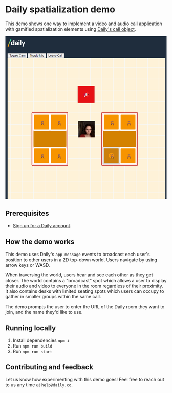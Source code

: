 # Daily spatialization demo

This demo shows one way to implement a video and audio call application with gamified spatialization elements using [Daily's call object](https://docs.daily.co/guides/products/call-object).

![Spatial video demo showing 2D world elements](./screenshot.png)

## Prerequisites

- [Sign up for a Daily account](https://dashboard.daily.co/signup).

## How the demo works

This demo uses Daily's `app-message` events to broadcast each user's position to other users in a 2D top-down world. Users navigate by using arrow keys or WASD.

When traversing the world, users hear and see each other as they get closer. The world contains a "broadcast" spot which allows a user to display their audio and video to everyone in the room regardless of their proximity. It also contains desks with limited seating spots which users can occupy to gather in smaller groups within the same call.

The demo prompts the user to enter the URL of the Daily room they want to join, and the name they'd like to use.

## Running locally

1. Install dependencies `npm i`
2. Run `npm run build`
3. Run `npm run start`

## Contributing and feedback

Let us know how experimenting with this demo goes! Feel free to reach out to us any time at `help@daily.co`.
